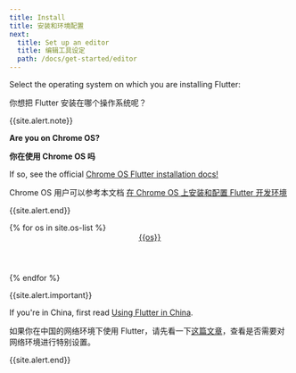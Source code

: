 ```yaml
---
title: Install
title: 安装和环境配置
next:
  title: Set up an editor
  title: 编辑工具设定
  path: /docs/get-started/editor
---
```


Select the operating system on which you are installing Flutter:

你想把 Flutter 安装在哪个操作系统呢？

{{site.alert.note}}

  **Are you on Chrome OS?**
  
  **你在使用 Chrome OS 吗**

  If so, see the official [Chrome OS Flutter installation docs!](/docs/get-started/install/chromeos)
  
  Chrome OS 用户可以参考本文档 [在 Chrome OS 上安装和配置 Flutter 开发环境](/docs/get-started/install/chromeos)
  
{{site.alert.end}}

<div class="card-deck mb-8">
{% for os in site.os-list %}
  <a class="card" href="/docs/get-started/install/{{os | downcase}}">
    <div class="card-body">
      <header class="card-title text-center m-0">
        {{os}}
        <i class="fab fa-{{os | downcase}}"></i>
      </header>
    </div>
  </a>
{% endfor %}
</div>

{{site.alert.important}}

  If you're in China, first read [Using Flutter in China](/community/china).
  
  如果你在中国的网络环境下使用 Flutter，请先看一下[这篇文章](/community/china)，查看是否需要对网络环境进行特别设置。

{{site.alert.end}}


